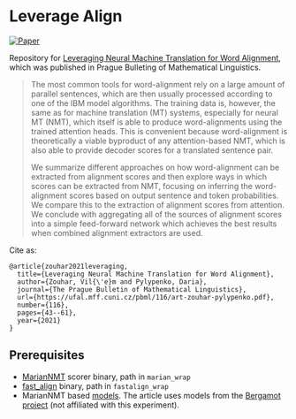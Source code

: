 # Leverage Align

[![Paper](https://img.shields.io/badge/📜%20paper-481.svg)](https://ufal.mff.cuni.cz/pbml/116/art-zouhar-pylypenko.pdf)

Repository for [Leveraging Neural Machine Translation for Word Alignment](https://ufal.mff.cuni.cz/pbml/116/art-zouhar-pylypenko.pdf), which was published in Prague Bulleting of Mathematical Linguistics.

> The most common tools for word-alignment rely on a large amount of parallel sentences, which are then usually processed according to one of the IBM model algorithms. The training data is, however, the same as for machine translation (MT) systems, especially for neural MT (NMT), which itself is able to produce word-alignments using the trained attention heads. This is convenient because word-alignment is theoretically a viable byproduct of any attention-based NMT, which is also able to provide decoder scores for a translated sentence pair.
> 
> We summarize different approaches on how word-alignment can be extracted from alignment scores and then explore ways in which scores can be extracted from NMT, focusing on inferring the word-alignment scores based on output sentence and token probabilities. We compare this to the extraction of alignment scores from attention. We conclude with aggregating all of the sources of alignment scores into a simple feed-forward network which achieves the best results when combined alignment extractors are used. 

Cite as:

```
@article{zouhar2021leveraging,
  title={Leveraging Neural Machine Translation for Word Alignment},
  author={Zouhar, Vil{\'e}m and Pylypenko, Daria},
  journal={The Prague Bulletin of Mathematical Linguistics},
  url={https://ufal.mff.cuni.cz/pbml/116/art-zouhar-pylypenko.pdf},
  number={116},
  pages={43--61},
  year={2021}
}
```

## Prerequisites

- [MarianNMT](https://marian-nmt.github.io) scorer binary, path in `marian_wrap`
- [fast_align](https://github.com/clab/fast_align) binary, path in `fastalign_wrap`
- MarianNMT based [models](http://statmt.org/bergamot/models/). The article uses models from the [Bergamot project](https://github.com/browsermt/students) (not affiliated with this experiment).
